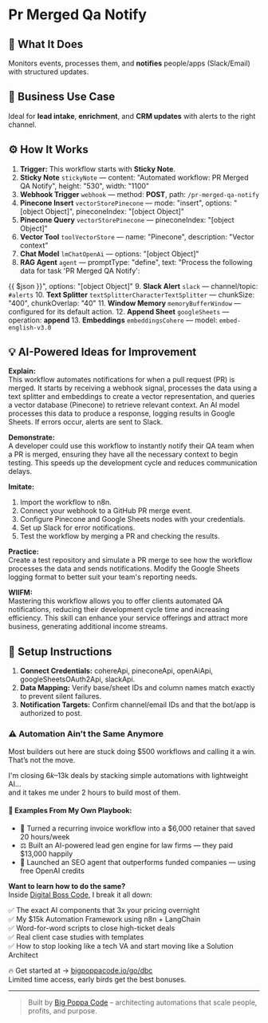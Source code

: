 # Pr Merged Qa Notify
  ## 🚀 What It Does
  Monitors events, processes them, and **notifies** people/apps (Slack/Email) with structured updates.
  
  ## 💼 Business Use Case
  Ideal for **lead intake**, **enrichment**, and **CRM updates** with alerts to the right channel.
  
  ## ⚙️ How It Works
  1. **Trigger:** This workflow starts with **Sticky Note**.
  2. **Sticky Note** `stickyNote` — content: "Automated workflow: PR Merged QA Notify", height: "530", width: "1100"
3. **Webhook Trigger** `webhook` — method: **POST**, path: `/pr-merged-qa-notify`
4. **Pinecone Insert** `vectorStorePinecone` — mode: "insert", options: "[object Object]", pineconeIndex: "[object Object]"
5. **Pinecone Query** `vectorStorePinecone` — pineconeIndex: "[object Object]"
6. **Vector Tool** `toolVectorStore` — name: "Pinecone", description: "Vector context"
7. **Chat Model** `lmChatOpenAi` — options: "[object Object]"
8. **RAG Agent** `agent` — promptType: "define", text: "Process the following data for task 'PR Merged QA Notify':

{{ $json }}", options: "[object Object]"
9. **Slack Alert** `slack` — channel/topic: `#alerts`
10. **Text Splitter** `textSplitterCharacterTextSplitter` — chunkSize: "400", chunkOverlap: "40"
11. **Window Memory** `memoryBufferWindow` — configured for its default action.
12. **Append Sheet** `googleSheets` — operation: **append**
13. **Embeddings** `embeddingsCohere` — model: `embed-english-v3.0`
  
  ## 💡 AI-Powered Ideas for Improvement
  **Explain:**  
This workflow automates notifications for when a pull request (PR) is merged. It starts by receiving a webhook signal, processes the data using a text splitter and embeddings to create a vector representation, and queries a vector database (Pinecone) to retrieve relevant context. An AI model processes this data to produce a response, logging results in Google Sheets. If errors occur, alerts are sent to Slack.

**Demonstrate:**  
A developer could use this workflow to instantly notify their QA team when a PR is merged, ensuring they have all the necessary context to begin testing. This speeds up the development cycle and reduces communication delays.

**Imitate:**  
1. Import the workflow to n8n.  
2. Connect your webhook to a GitHub PR merge event.  
3. Configure Pinecone and Google Sheets nodes with your credentials.  
4. Set up Slack for error notifications.  
5. Test the workflow by merging a PR and checking the results.

**Practice:**  
Create a test repository and simulate a PR merge to see how the workflow processes the data and sends notifications. Modify the Google Sheets logging format to better suit your team's reporting needs.

**WIIFM:**  
Mastering this workflow allows you to offer clients automated QA notifications, reducing their development cycle time and increasing efficiency. This skill can enhance your service offerings and attract more business, generating additional income streams.
  
  ## 🔧 Setup Instructions
  1. **Connect Credentials:** cohereApi, pineconeApi, openAiApi, googleSheetsOAuth2Api, slackApi.
2. **Data Mapping:** Verify base/sheet IDs and column names match exactly to prevent silent failures.
3. **Notification Targets:** Confirm channel/email IDs and that the bot/app is authorized to post.
  
### ⚠️ Automation Ain’t the Same Anymore

Most builders out here are stuck doing $500 workflows and calling it a win.  
That’s not the move.  

I'm closing $6k–$13k deals by stacking simple automations with lightweight AI...  
and it takes me under 2 hours to build most of them.

#### 🧠 Examples From My Own Playbook:
- 🔁 Turned a recurring invoice workflow into a $6,000 retainer that saved 20 hours/week  
- ⚖️ Built an AI-powered lead gen engine for law firms — they paid $13,000 happily  
- 🚀 Launched an SEO agent that outperforms funded companies — using free OpenAI credits  

**Want to learn how to do the same?**  
Inside [Digital Boss Code](https://bigpoppacode.io/go/dbc), I break it all down:

✅ The exact AI components that 3x your pricing overnight  
✅ My $15k Automation Framework using n8n + LangChain  
✅ Word-for-word scripts to close high-ticket deals  
✅ Real client case studies with templates  
✅ How to stop looking like a tech VA and start moving like a Solution Architect  

🔥 Get started at → [bigpoppacode.io/go/dbc](https://bigpoppacode.io/go/dbc)  
Limited time access, early birds get the best bonuses.

---
> Built by [Big Poppa Code](https://bigpoppacode.io) – architecting automations that scale people, profits, and purpose.
  